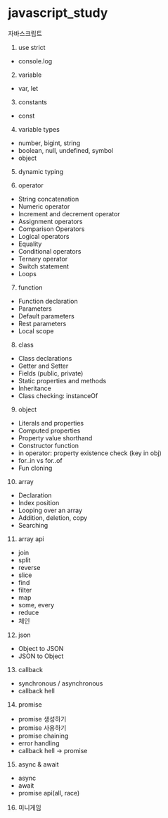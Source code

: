 # javascript_study

자바스크립트

1. use strict

- console.log

2. variable

- var, let

3. constants

- const

4. variable types

- number, bigint, string
- boolean, null, undefined, symbol
- object

5. dynamic typing

6. operator

- String concatenation
- Numeric operator
- Increment and decrement operator
- Assignment operators
- Comparison Operators
- Logical operators
- Equality
- Conditional operators
- Ternary operator
- Switch statement
- Loops

7. function

- Function declaration
- Parameters
- Default parameters
- Rest parameters
- Local scope

8. class

- Class declarations
- Getter and Setter
- Fields (public, private)
- Static properties and methods
- Inheritance
- Class checking: instanceOf

9. object

- Literals and properties
- Computed properties
- Property value shorthand
- Constructor function
- in operator: property existence check (key in obj)
- for..in vs for..of
- Fun cloning

10. array

- Declaration
- Index position
- Looping over an array
- Addition, deletion, copy
- Searching

11. array api

- join
- split
- reverse
- slice
- find
- filter
- map
- some, every
- reduce
- 체인

12. json

- Object to JSON
- JSON to Object

13. callback

- synchronous / asynchronous
- callback hell

14. promise

- promise 생성하기
- promise 사용하기
- promise chaining
- error handling
- callback hell -> promise

15. async & await

- async
- await
- promise api(all, race)

16. 미니게임
